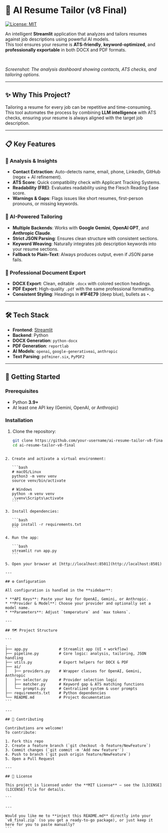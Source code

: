 
# 🚀 AI Resume Tailor (v8 Final)

[![License: MIT](https://img.shields.io/badge/License-MIT-green.svg)](https://opensource.org/licenses/MIT)

An intelligent **Streamlit** application that analyzes and tailors resumes against job descriptions using powerful AI models.  
This tool ensures your resume is **ATS-friendly**, **keyword-optimized**, and **professionally exportable** in both DOCX and PDF formats.

<br>

*Screenshot: The analysis dashboard showing contacts, ATS checks, and tailoring options.*

---

## ✨ Why This Project?

Tailoring a resume for every job can be repetitive and time-consuming.  
This tool automates the process by combining **LLM intelligence** with ATS checks, ensuring your resume is always aligned with the target job description.

---

## 📋 Key Features

### 🔬 Analysis & Insights
- **Contact Extraction**: Auto-detects name, email, phone, LinkedIn, GitHub (regex + AI refinement).
- **ATS Score**: Quick compatibility check with Applicant Tracking Systems.
- **Readability (FRE)**: Evaluates readability using the Flesch Reading Ease score.
- **Warnings & Gaps**: Flags issues like short resumes, first-person pronouns, or missing keywords.

### 🤖 AI-Powered Tailoring
- **Multiple Backends**: Works with **Google Gemini**, **OpenAI GPT**, and **Anthropic Claude**.
- **Strict JSON Parsing**: Ensures clean structure with consistent sections.
- **Keyword Weaving**: Naturally integrates job description keywords into your resume sections.
- **Fallback to Plain-Text**: Always produces output, even if JSON parse fails.

### 📄 Professional Document Export
- **DOCX Export**: Clean, editable `.docx` with colored section headings.
- **PDF Export**: High-quality `.pdf` with the same professional formatting.
- **Consistent Styling**: Headings in **#1F4E79** (deep blue), bullets as `•`.

---

## 🛠️ Tech Stack

- **Frontend**: [Streamlit](https://streamlit.io/)  
- **Backend**: Python  
- **DOCX Generation**: `python-docx`  
- **PDF Generation**: `reportlab`  
- **AI Models**: `openai`, `google-generativeai`, `anthropic`  
- **Text Parsing**: `pdfminer.six`, `PyPDF2`  

---

## 🚀 Getting Started

### Prerequisites
- Python **3.9+**
- At least one API key (Gemini, OpenAI, or Anthropic)

### Installation

1. Clone the repository:
   ```bash
   git clone https://github.com/your-username/ai-resume-tailor-v8-final.git
   cd ai-resume-tailor-v8-final
````

2. Create and activate a virtual environment:

   ```bash
   # macOS/Linux
   python3 -m venv venv
   source venv/bin/activate

   # Windows
   python -m venv venv
   .\venv\Scripts\activate
   ```

3. Install dependencies:

   ```bash
   pip install -r requirements.txt
   ```

4. Run the app:

   ```bash
   streamlit run app.py
   ```

5. Open your browser at [http://localhost:8501](http://localhost:8501)

---

## ⚙️ Configuration

All configuration is handled in the **sidebar**:

* **API Keys**: Paste your key for OpenAI, Gemini, or Anthropic.
* **Provider & Model**: Choose your provider and optionally set a model name.
* **Parameters**: Adjust `temperature` and `max tokens`.

---

## 🗺️ Project Structure

```
.
├── app.py              # Streamlit app (UI + workflow)
├── pipeline.py         # Core logic: analysis, tailoring, JSON handling
├── utils.py            # Export helpers for DOCX & PDF
├── ai/
│   ├── providers.py    # Wrapper classes for OpenAI, Gemini, Anthropic
│   ├── selector.py     # Provider selection logic
│   ├── matcher.py      # Keyword gap & ATS matching functions
│   └── prompts.py      # Centralized system & user prompts
├── requirements.txt    # Python dependencies
└── README.md           # Project documentation
```

---

## 🤝 Contributing

Contributions are welcome!
To contribute:

1. Fork this repo
2. Create a feature branch (`git checkout -b feature/NewFeature`)
3. Commit changes (`git commit -m 'Add new feature'`)
4. Push to branch (`git push origin feature/NewFeature`)
5. Open a Pull Request

---

## 📜 License

This project is licensed under the **MIT License** – see the [LICENSE](LICENSE) file for details.

```

---

Would you like me to **inject this README.md** directly into your `v8_final.zip` (so you get a ready-to-go package), or just keep it here for you to paste manually?
```
